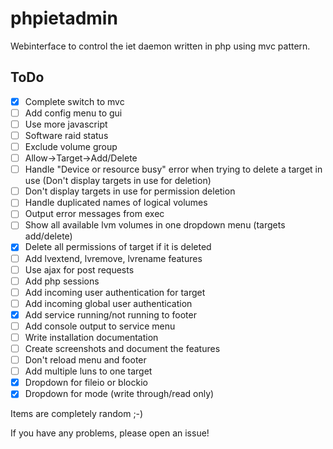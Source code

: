 # phpietadmin
Webinterface to control the iet daemon written in php using mvc pattern.

## ToDo
- [x] Complete switch to mvc
- [ ] Add config menu to gui
- [ ] Use more javascript
- [ ] Software raid status
- [ ] Exclude volume group
- [ ] Allow->Target->Add/Delete
- [ ] Handle "Device or resource busy" error when trying to delete a target in use (Don't display targets in use for deletion)
- [ ] Don't display targets in use for permission deletion
- [ ] Handle duplicated names of logical volumes
- [ ] Output error messages from exec
- [ ] Show all available lvm volumes in one dropdown menu (targets add/delete)
- [x] Delete all permissions of target if it is deleted
- [ ] Add lvextend, lvremove, lvrename features
- [ ] Use ajax for post requests
- [ ] Add php sessions
- [ ] Add incoming user authentication for target
- [ ] Add incoming global user authentication
- [x] Add service running/not running to footer
- [ ] Add console output to service menu
- [ ] Write installation documentation
- [ ] Create screenshots and document the features
- [ ] Don't reload menu and footer
- [ ] Add multiple luns to one target
- [x] Dropdown for fileio or blockio
- [x] Dropdown for mode (write through/read only)

Items are completely random ;-)

If you have any problems, please open an issue!
